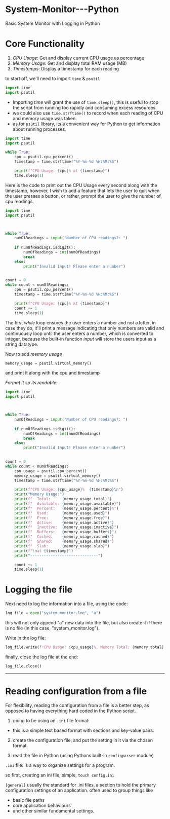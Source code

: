 # System-Monitor---Python
Basic System Monitor with Logging in Python

# Core Functionality
1. *CPU Usage*: Get and display current CPU usage as percentage
2. *Memory Usage*: Get and display total RAM usage (MB)
3. *Timestamps*: Display a timestamp for each reading

to start off, we'll need to import `time` & `psutil`

```python
import time
import psutil
```
- Importing *time* will grant the use of `time.sleep()`, this is useful to stop the script from running too rapidly and consuming excess resources.
- we could also use `time.strftime()` to record when each reading of CPU and memory usage was taken.
- as for `psutil` library, its a convenient way for Python to get information about running processes.

```python
import time
import psutil

while True:
    cpu = psutil.cpu_percent()
    timestamp = time.strftime("%Y-%m-%d %H:%M:%S")

    print(f"CPU Usage: {cpu}% at {timestamp}")
    time.sleep(1)
```

Here is the code to print out the CPU Usage every second along with the timestamp, however, I wish to add a feature that lets the user to quit when the user presses a button, or rather, 
prompt the user to give the number of cpu readings.


```python
import time
import psutil



while True:
    numOfReadings = input("Number of CPU readings?: ")
    
    if numOfReadings.isdigit():
        numOfReadings = int(numOfReadings)
        break
    else:
        print("Invalid Input! Please enter a number")
    

count = 0
while count < numOfReadings:
    cpu = psutil.cpu_percent()
    timestamp = time.strftime("%Y-%m-%d %H:%M:%S")

    print(f"CPU Usage: {cpu}% at {timestamp}")
    count += 1
    time.sleep(1)
```

The first *while* loop ensures the user enters a number and not a letter, in case they do, it'll print a message indicating that only numbers are valid and continuously loop until the user enters a number, which is converted to integer, because the built-in function *input* will store the users input as a string datatype.

Now to add *memory usage*
```python
memory_usage = psutil.virtual_memory()
```
and print it along with the cpu and timestamp

*Format it so its readable*:
```python
import time
import psutil



while True:
    numOfReadings = input("Number of CPU readings?: ")
    
    if numOfReadings.isdigit():
        numOfReadings = int(numOfReadings)
        break
    else:
        print("Invalid Input! Please enter a number")
    

count = 0
while count < numOfReadings:
    cpu_usage = psutil.cpu_percent()
    memory_usage = psutil.virtual_memory()
    timestamp = time.strftime("%Y-%m-%d %H:%M:%S")

    print(f"CPU Usage: {cpu_usage}%  {timestamp}\n")
    print("Memory Usage:")
    print(f"  Total:     {memory_usage.total}")
    print(f"  Available: {memory_usage.available}")
    print(f"  Percent:   {memory_usage.percent}%")
    print(f"  Used:      {memory_usage.used}")
    print(f"  Free:      {memory_usage.free}")
    print(f"  Active:    {memory_usage.active}")
    print(f"  Inactive:  {memory_usage.inactive}")
    print(f"  Buffers:   {memory_usage.buffers}")
    print(f"  Cached:    {memory_usage.cached}")
    print(f"  Shared:    {memory_usage.shared}")
    print(f"  Slab:      {memory_usage.slab}")
    print(f"\nat {timestamp}")
    print("------------------------------")

    count += 1
    time.sleep(1)
```

# Logging the file
Next need to log the information into a file, using the code:
```python
log_file = open("system_monitor.log", "a")
```
this will not only append "a" new data into the file, but also create it if there is no file (in this case, "system_monitor.log").

Write in the log file:
```python
log_file.write(f"CPU Usage: {cpu_usage}%, Memory Total: {memory.total}, Memory Used: {memory.used}, Timestamp: {timestamp}\n")
```

finally, close the log file at the end:
```python
log_file.close()
```

------
# Reading configuration from a file
For flexibility, reading the configuration from a file is a better step, as opposed to having everything hard coded in the Python script.

1. going to be using an `.ini` file format:
- this is a simple text based format with sections and key-value pairs.

2. create the configuration file, and put the setting in it via the chosen format.

3. read the file in Python (using Pythons built-in `configparser` module)


`.ini` file:
is a way to organize settings for a program.

so first, creating an ini file, simple, `touch config.ini`

`[general]` usually the standard for .ini files, a section to hold the primary configuration settings of an application.
often used to group things like 
- basic file paths
- core application behaviours
- and other similar fundamental settings.
